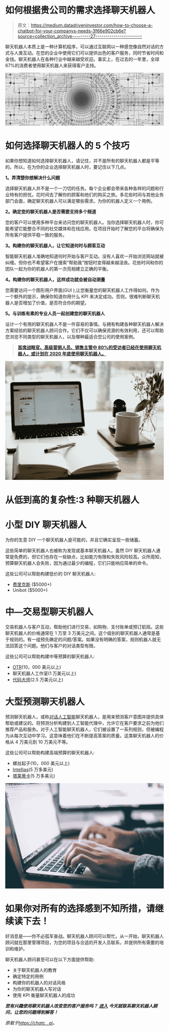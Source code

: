 # 如何根据贵公司的需求选择聊天机器人

> 原文：<https://medium.datadriveninvestor.com/how-to-choose-a-chatbot-for-your-companys-needs-3f66e902cb6e?source=collection_archive---------27----------------------->

聊天机器人本质上是一种计算机程序，可以通过互联网以一种感觉像自然对话的方式与人类互动。在您的企业中使用它们可以提供出色的客户服务，同时节省时间和金钱。聊天机器人在各种行业中越来越受欢迎。事实上，在过去的一年里，全球 67%的消费者使用聊天机器人来获得客户支持。

![](img/f2d6f2e520836096ebf530a14e2ba418.png)

# 如何选择聊天机器人的 5 个技巧

如果你想知道如何选择聊天机器人，请记住，并不是所有的聊天机器人都是平等的。所以，在为你的企业选择聊天机器人时，要记住以下几点。

**1。弄清楚你想解决什么问题**

选择聊天机器人并不是一个一刀切的任务。每个企业都会带来各种各样的问题和行业特有的担忧。花时间去了解你的顾客和他们的购买之旅。多花些时间与其他业务部门会面，确定聊天机器人可以满足哪些需求。为你的机器人定义一个用例。

**2。确定您的聊天机器人是否需要支持多个频道**

您的客户可以使用多种平台来访问您的聊天机器人。当你选择聊天机器人时，你可能希望它能整合不同的社交媒体和在线应用。在项目开始时了解您的平台将确保为所有客户提供平稳一致的服务。

**3。构建你的聊天机器人，让它知道何时与顾客互动**

智能聊天机器人准确地知道何时开始与客户互动。没有人喜欢一开始浏览网站就被纠缠。但你也不希望客户在搜索“帮助我”按钮时变得越来越沮丧。花些时间和你的团队一起为你的机器人的第一次亮相建立正确的平衡。

**4。构建你的聊天机器人，这样成功就会被自动测量**

您需要访问一个图形用户界面(GUI ),让您衡量您的聊天机器人工作得如何。作为一个额外的提示，确保你知道你用什么 KPI 来决定成功。否则，很难判断聊天机器人是否增加了价值，是否符合你的期望。

**5。与训练有素的专业人员一起创建您的聊天机器人**

设计一个有用的聊天机器人不是一件容易的事情。与拥有构建各种聊天机器人解决方案经验的聊天机器人顾问合作。它们不仅可以确保资源的有效利用，还可以帮助您浏览不同类型的聊天机器人，以及哪种最适合您公司的使用案例。

> [**首席战略官、高级营销人员、销售主管中 80%的受访者已经在使用聊天机器人，或计划在 2020 年底使用聊天机器人。**](https://hbr.org/cover-story/2017/07/the-business-of-artificial-intelligence)

![](img/f1c4c1ed6fab14459a6763b61077211d.png)

# 从低到高的复杂性:3 种聊天机器人

# 小型 DIY 聊天机器人

为你的生意 DIY 一个聊天机器人是可能的，并且它确实呈现一些储蓄。

这些简单的聊天机器人也被称为发现或基本聊天机器人。虽然 DIY 聊天机器人通常是免费的，但它们也存在一些缺点，比如能力有限和失败风险较高。众所周知，预算聊天机器人会失败，因为通过最少的编程，它们只能响应简单的命令。

这些公司可以帮助构建低价的 DIY 聊天机器人:

*   [费里克斯](https://fayrix.com/?utm_source=clutch) ($5000+)
*   Unibot ($5000+)

# 中—交易型聊天机器人

交易机器人与客户互动，帮助他们进行交易，如购物、支付账单或预订航班。这些聊天机器人的价格通常在 1 万至 3 万美元之间。这个级别的聊天机器人通常是基于规则的。有一组预先确定的问题/答案。如果没有明确的答案，规则机器人就无法回答这个问题。他们与客户的对话类型有限。

这些公司可以帮助构建中等预算的聊天机器人:

*   [OTR](https://otr.eu/?utm_source=clutch.co&utm_medium=referral&utm_campaign=developers-artificial-intelligence-chatbots)(10，000 美元以上)
*   聊天机器人工作室(1 万美元以上)
*   [代码大师](https://masterofcode.com/?utm_source=clutch.co&utm_medium=referral&utm_campaign=directory)(2.5 万美元以上)

# 大型预测聊天机器人

预测聊天机器人，或称[对话人工智能](https://chatc.ai/top-5-exciting-tech-trends-for-2021/)聊天机器人，是用来预测客户意图并提供具体帮助或建议的。将预测分析构建到人工智能代理中，允许它在客户要求之前为他们推荐产品和服务。对于人工智能聊天机器人，它们被设置了一系列规则，但被编程为从每次互动中学习。这意味着他们在不断提高答案的质量。这类聊天机器人的价格从 4 万美元到 10 万美元不等。

这些公司可以帮助构建高端预算的聊天机器人:

*   螺丝起子(10，000 美元以上)
*   [Intellias](https://www.intellias.com/?utm_source=clutch.co&utm_medium=referral&utm_campaign=Clutch)(5 万多美元)
*   [塔莱蒂卡](https://www.talentica.com/?utm_source=clutch.co&utm_medium=referral)(5 万多美元)

![](img/e730014ebcc86c6598d37918acd42144.png)

# 如果你对所有的选择感到不知所措，请继续读下去！

好消息是——你不必孤军奋战。聊天机器人顾问可以帮忙。从一开始，聊天机器人顾问就在那里管理项目，为您的项目与合适的开发人员联系，并提供所有需要的培训和维护。

聊天机器人顾问甚至可以在以下方面提供帮助:

*   关于聊天机器人的教育
*   确定特定的用例
*   构建你的机器人的对话风格
*   为你的聊天机器人写对话
*   使用 KPI 衡量聊天机器人的成功

***您有兴趣使用聊天机器人改变您的客户服务吗？*** [***进入***](https://chatc.ai/) ***今天就联系聊天机器人顾问，让您的问题得到解答！***

*原载于*[*https://chatc . ai*](https://chatc.ai/how-to-choose-a-chatbot/)*。*